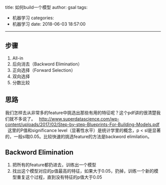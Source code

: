 title: 如何build一个模型
author: gsal
tags:
  - 机器学习
categories:
  - 机器学习
date: 2018-06-03 18:57:00
---
## 步骤
1. All-in
1. 后向消去（Backword Elimination）
1. 正向选择（Forward Selection）
1. 双向选择
1. 分数比较

## 思路
我们怎样去从非常多的feature中挑选出那些有用的特征呢？这个pdf讲的很清楚我们就不多说了。    http://www.superdatascience.com/wp-content/uploads/2017/02/Step-by-step-Blueprints-For-Building-Models.pdf  
这里的P值和significance level（显著性水平）是统计学里的概念，p < sl是显著的，一般sl取0.05。比较快速的挑选feature的方法是backword elimilation。

## Backword Elimination
1. 把所有的feature都扔进去，训练出一个模型
1. 找出这个模型对应的p值最高的特征，如果大于0.05，扔掉，训练一个新的模型重复这个过程，直到没有特征的p值大于0.05